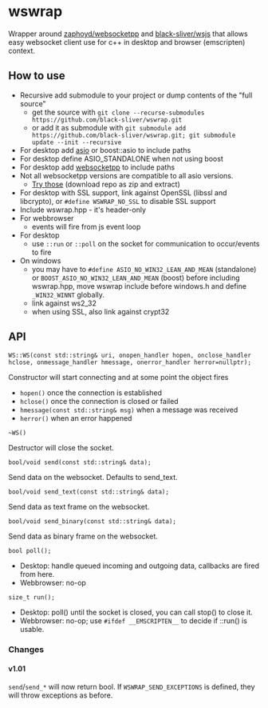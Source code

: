 # wswrap

Wrapper around [zaphoyd/websocketpp](https://github.com/zaphoyd/websocketpp)
and [black-sliver/wsjs](https://github.com/black-sliver/wsjs) that allows easy
websocket client use for c++ in desktop and browser (emscripten) context.

## How to use

* Recursive add submodule to your project or dump contents of the "full source"
    * get the source with `git clone --recurse-submodules https://github.com/black-sliver/wswrap.git`
    * or add it as submodule with `git submodule add https://github.com/black-sliver/wswrap.git; git submodule update --init --recursive`
* For desktop add [asio](https://github.com/chriskohlhoff/asio) or boost::asio to include paths
* For desktop define ASIO_STANDALONE when not using boost
* For desktop add [websocketpp](https://github.com/zaphoyd/websocketpp) to include paths
* Not all websocketpp versions are compatible to all asio versions.
    * [Try those](https://github.com/black-sliver/ap-soeclient/tree/master/subprojects) (download repo as zip and extract)
* For desktop with SSL support, link against OpenSSL (libssl and libcrypto), or `#define WSWRAP_NO_SSL` to disable SSL support
* Include wswrap.hpp - it's header-only
* For webbrowser
    * events will fire from js event loop
* For desktop
    * use `::run` or `::poll` on the socket for communication to occur/events to fire
* On windows
    * you may have to `#define ASIO_NO_WIN32_LEAN_AND_MEAN` (standalone) or `BOOST_ASIO_NO_WIN32_LEAN_AND_MEAN` (boost)
      before including wswrap.hpp, move wswrap include before windows.h and define `_WIN32_WINNT` globally.
    * link against ws2_32
    * when using SSL, also link against crypt32

## API

`WS::WS(const std::string& uri, onopen_handler hopen, onclose_handler hclose, onmessage_handler hmessage, onerror_handler herror=nullptr);`

Constructor will start connecting and at some point the object fires
* `hopen()` once the connection is established
* `hclose()` once the connection is closed or failed
* `hmessage(const std::string& msg)` when a message was received
* `herror()` when an error happened

`~WS()`

Destructor will close the socket.

`bool/void send(const std::string& data);`

Send data on the websocket. Defaults to send_text.

`bool/void send_text(const std::string& data);`

Send data as text frame on the websocket.

`bool/void send_binary(const std::string& data);`

Send data as binary frame on the websocket.

`bool poll();`

* Desktop: handle queued incoming and outgoing data, callbacks are fired from here.
* Webbrowser: no-op

`size_t run();`

* Desktop: poll() until the socket is closed, you can call stop() to close it.
* Webbrowser: no-op; use `#ifdef __EMSCRIPTEN__` to decide if ::run() is usable.

### Changes

#### v1.01

`send`/`send_*` will now return bool. If `WSWRAP_SEND_EXCEPTIONS` is defined, they will throw exceptions as before.
